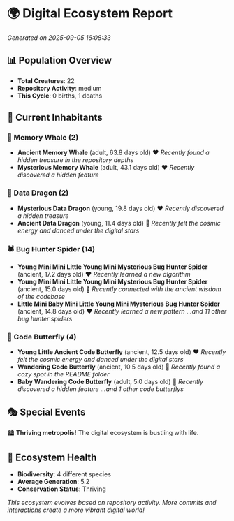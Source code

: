 # 🌍 Digital Ecosystem Report
*Generated on 2025-09-05 16:08:33*

## 📊 Population Overview
- **Total Creatures**: 22
- **Repository Activity**: medium
- **This Cycle**: 0 births, 1 deaths

## 👥 Current Inhabitants

### 🐋 Memory Whale (2)
- **Ancient Memory Whale** (adult, 63.8 days old) ❤️
  *Recently found a hidden treasure in the repository depths*
- **Mysterious Memory Whale** (adult, 43.1 days old) ❤️
  *Recently discovered a hidden feature*

### 🐉 Data Dragon (2)
- **Mysterious Data Dragon** (young, 19.8 days old) ❤️
  *Recently discovered a hidden treasure*
- **Ancient Data Dragon** (young, 11.4 days old) 💚
  *Recently felt the cosmic energy and danced under the digital stars*

### 🕷️ Bug Hunter Spider (14)
- **Young Mini Mini Little Young Mini Mysterious Bug Hunter Spider** (ancient, 17.2 days old) ❤️
  *Recently learned a new algorithm*
- **Young Mini Mini Little Young Mini Mysterious Bug Hunter Spider** (ancient, 15.0 days old) 💛
  *Recently connected with the ancient wisdom of the codebase*
- **Little Mini Baby Mini Little Young Mini Mysterious Bug Hunter Spider** (ancient, 14.8 days old) ❤️
  *Recently learned a new pattern*
  *...and 11 other bug hunter spiders*

### 🦋 Code Butterfly (4)
- **Young Little Ancient Code Butterfly** (ancient, 12.5 days old) ❤️
  *Recently felt the cosmic energy and danced under the digital stars*
- **Wandering Code Butterfly** (ancient, 10.5 days old) 💛
  *Recently found a cozy spot in the README folder*
- **Baby Wandering Code Butterfly** (adult, 5.0 days old) 💚
  *Recently discovered a hidden feature*
  *...and 1 other code butterflys*

## 🎭 Special Events

🏙️ **Thriving metropolis!** The digital ecosystem is bustling with life.

## 🔬 Ecosystem Health
- **Biodiversity**: 4 different species
- **Average Generation**: 5.2
- **Conservation Status**: Thriving

*This ecosystem evolves based on repository activity. More commits and interactions create a more vibrant digital world!*